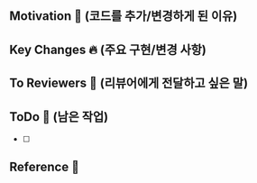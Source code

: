 ## Motivation 🥳 (코드를 추가/변경하게 된 이유)



## Key Changes 🔥 (주요 구현/변경 사항)



## To Reviewers 🙏 (리뷰어에게 전달하고 싶은 말)



## ToDo 📆 (남은 작업)
- [ ]


## Reference 🔗
